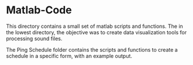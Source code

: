 # Matlab-Code

This directory contains a small set of matlab scripts and functions.
The in the lowest directory, the objective was to create data visualization tools for processing sound files.

The Ping Schedule folder contains the scripts and functions to create a schedule in a specific form, with an example output.
